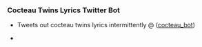 ### Cocteau Twins Lyrics Twitter Bot

- Tweets out cocteau twins lyrics intermittently @ ([cocteau_bot](https://twitter.com/cocteau_bot))

-
